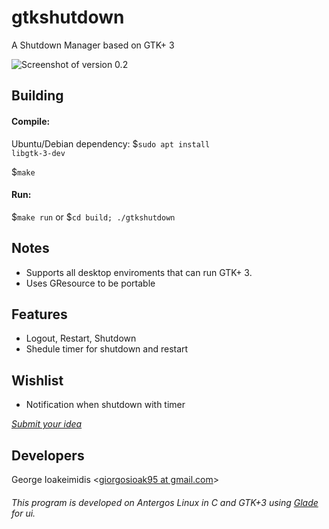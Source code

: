 # gtkshutdown #
A Shutdown Manager based on GTK+ 3

![Screenshot of version 0.2](https://i.imgur.com/hmmMu0Z.png)

## Building ##

#### Compile: ####

Ubuntu/Debian dependency: $<code>sudo apt install libgtk-3-dev</code>

$<code>make</code>

#### Run: ####

$<code>make run</code>  or  $<code>cd build; ./gtkshutdown</code>


## Notes ##

* Supports all desktop enviroments that can run GTK+ 3.
* Uses GResource to be portable

## Features ##

* Logout, Restart, Shutdown
* Shedule timer for shutdown and restart

## Wishlist ##

* Notification when shutdown with timer

*[Submit your idea](https://github.com/giorgosioak/gtkshutdown/issues/new)*

## Developers ##

George Ioakeimidis <[giorgosioak95 at gmail.com](mailto:giorgosioak95@gmail.com?Subject=gtkshutdown)>

###### _This program is developed on Antergos Linux in C and GTK+3 using [Glade](https://glade.gnome.org/) for ui._ ######
